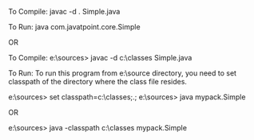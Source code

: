 

To Compile: javac -d . Simple.java

To Run: java com.javatpoint.core.Simple

OR

To Compile: e:\sources> javac -d c:\classes Simple.java

To Run: To run this program from e:\source directory, you need to set classpath of the directory where the class file resides.

e:\sources> set classpath=c:\classes;.; e:\sources> java mypack.Simple

OR

e:\sources> java -classpath c:\classes mypack.Simple
